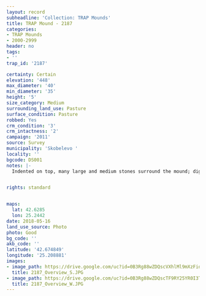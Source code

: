 ```yaml
---
layout: record
subheadline: 'Collection: TRAP Mounds'
title: TRAP Mound - 2187
categories:
- TRAP Mounds
- 2000-2999
header: no
tags:
- ''
trap_id: '2187'

certainty: Certain
elevation: '448'
max_diameter: '40'
min_diameter: '35'
height: '5'
size_category: Medium
surrounding_land_use: Pasture
surface_condition: Pasture
robbed: Yes
crm_condition: '3'
crm_intactness: '2'
campaign: '2011'
source: Survey
municipality: 'Skobelevo '
locality: ''
bgcode: DS001
notes: |-
  Indented on top, many large and medium stones surround the mound; digged through with soil returned, uneven surface.


rights: standard


maps:
  lat: 42.6285
  lon: 25.2442
date: 2018-05-16
land_use_source: Photo
photo: Good
bg_code: ''
akb_code: ''
latitude: '42.674849'
longitude: '25.208881'
images:
- image_path: https://drive.google.com/uc?id=0B3Rg88wZDQscVXhlMl9mXzFidTg
  title: 2187_Overview_S.JPG
- image_path: https://drive.google.com/uc?id=0B3Rg88wZDQscTF9RY25YR0I3T0E
  title: 2187_Overview_W.JPG
---
```

